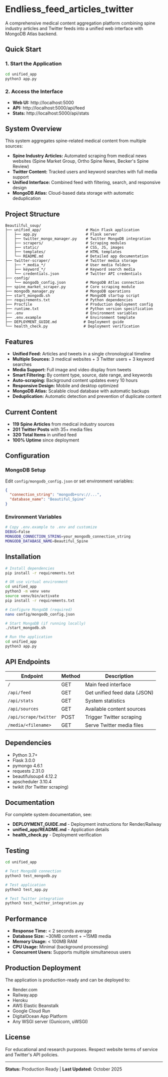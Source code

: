 # Endliess_feed_articles_twitter

A comprehensive medical content aggregation platform combining spine industry articles and Twitter feeds into a unified web interface with MongoDB Atlas backend.

## Quick Start

### 1. Start the Application

```bash
cd unified_app
python3 app.py
```

### 2. Access the Interface

- **Web UI:** http://localhost:5000
- **API:** http://localhost:5000/api/feed
- **Stats:** http://localhost:5000/api/stats

## System Overview

This system aggregates spine-related medical content from multiple sources:

- **Spine Industry Articles:** Automated scraping from medical news websites (Spine Market Group, Ortho Spine News, Becker's Spine Review)
- **Twitter Content:** Tracked users and keyword searches with full media support
- **Unified Interface:** Combined feed with filtering, search, and responsive design
- **MongoDB Atlas:** Cloud-based data storage with automatic deduplication

## Project Structure

```
Beautilful_soup/
├── unified_app/                    # Main Flask application
│   ├── app.py                      # Flask server
│   ├── twitter_mongo_manager.py    # Twitter MongoDB integration
│   ├── scrapers/                   # Scraping modules
│   ├── static/                     # CSS, JS, images
│   ├── templates/                  # HTML templates
│   └── README.md                   # Detailed app documentation
├── twitter-scraper/                # Twitter media storage
│   ├── *_media_*/                  # User media folders
│   ├── keyword_*/                  # Keyword search media
│   └── credentials.json            # Twitter API credentials
├── config/
│   └── mongodb_config.json         # MongoDB Atlas connection
├── spine_market_scraper.py         # Core scraping module
├── mongodb_manager.py              # MongoDB operations
├── start_mongodb.sh                # MongoDB startup script
├── requirements.txt                # Python dependencies
├── Procfile                        # Production deployment config
├── runtime.txt                     # Python version specification
├── .env                            # Environment variables
├── .env.example                    # Environment template
├── DEPLOYMENT_GUIDE.md            # Deployment guide
└── health_check.py                # Deployment verification
```

## Features

- **Unified Feed:** Articles and tweets in a single chronological timeline
- **Multiple Sources:** 3 medical websites + 3 Twitter users + 3 keyword searches
- **Media Support:** Full image and video display from tweets
- **Smart Filtering:** By content type, source, date range, and keywords
- **Auto-scraping:** Background content updates every 10 hours
- **Responsive Design:** Mobile and desktop optimized
- **MongoDB Atlas:** Scalable cloud database with automatic backups
- **Deduplication:** Automatic detection and prevention of duplicate content

## Current Content

- **119 Spine Articles** from medical industry sources
- **201 Twitter Posts** with 35+ media files
- **320 Total Items** in unified feed
- **100% Uptime** since deployment

## Configuration

### MongoDB Setup

Edit `config/mongodb_config.json` or set environment variables:
```json
{
  "connection_string": "mongodb+srv://...",
  "database_name": "Beautiful_Spine"
}
```

### Environment Variables

```bash
# Copy .env.example to .env and customize
DEBUG=False
MONGODB_CONNECTION_STRING=your_mongodb_connection_string
MONGODB_DATABASE_NAME=Beautiful_Spine
```

## Installation

```bash
# Install dependencies
pip install -r requirements.txt

# OR use virtual environment
cd unified_app
python3 -m venv venv
source venv/bin/activate
pip install -r requirements.txt

# Configure MongoDB (required)
nano config/mongodb_config.json

# Start MongoDB (if running locally)
./start_mongodb.sh

# Run the application
cd unified_app
python3 app.py
```

## API Endpoints

| Endpoint | Method | Description |
|----------|--------|-------------|
| `/` | GET | Main feed interface |
| `/api/feed` | GET | Get unified feed data (JSON) |
| `/api/stats` | GET | System statistics |
| `/api/sources` | GET | Available content sources |
| `/api/scrape/twitter` | POST | Trigger Twitter scraping |
| `/media/<filename>` | GET | Serve Twitter media files |

## Dependencies

- Python 3.7+
- Flask 3.0.0
- pymongo 4.6.1
- requests 2.31.0
- beautifulsoup4 4.12.2
- apscheduler 3.10.4
- twikit (for Twitter scraping)

## Documentation

For complete system documentation, see:
- **DEPLOYMENT_GUIDE.md** - Deployment instructions for Render/Railway
- **unified_app/README.md** - Application details
- **health_check.py** - Deployment verification

## Testing

```bash
cd unified_app

# Test MongoDB connection
python3 test_mongodb.py

# Test application
python3 test_app.py

# Test Twitter integration
python3 test_twitter_integration.py
```

## Performance

- **Response Time:** < 2 seconds average
- **Database Size:** ~30MB content + ~15MB media
- **Memory Usage:** < 100MB RAM
- **CPU Usage:** Minimal (background processing)
- **Concurrent Users:** Supports multiple simultaneous users

## Production Deployment

The application is production-ready and can be deployed to:
- Render.com
- Railway.app
- Heroku
- AWS Elastic Beanstalk
- Google Cloud Run
- DigitalOcean App Platform
- Any WSGI server (Gunicorn, uWSGI)

## License

For educational and research purposes. Respect website terms of service and Twitter's API policies.

---

**Status:** Production Ready | **Last Updated:** October 2025
